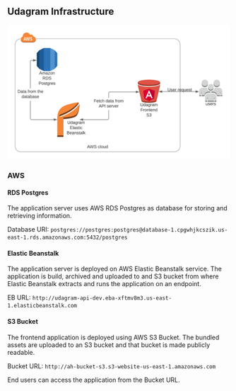 ## Udagram Infrastructure

![Architecture](architecture.png)

### AWS

#### RDS Postgres

The application server uses AWS RDS Postgres as database for storing and retrieving information.

Database URI: `postgres://postgres:postgres@database-1.cpgwhjkcszik.us-east-1.rds.amazonaws.com:5432/postgres`

#### Elastic Beanstalk

The application server is deployed on AWS Elastic Beanstalk service. The application is build, archived and uploaded
to and S3 bucket from where Elastic Beanstalk extracts and runs the application on an endpoint.

EB URL: `http://udagram-api-dev.eba-xftmv8m3.us-east-1.elasticbeanstalk.com`

#### S3 Bucket

The frontend application is deployed using AWS S3 Bucket. The bundled assets are uploaded to an S3 bucket and that
bucket is made publicly readable.

Bucket URL: `http://ah-bucket-s3.s3-website-us-east-1.amazonaws.com`

End users can access the application from the Bucket URL.
